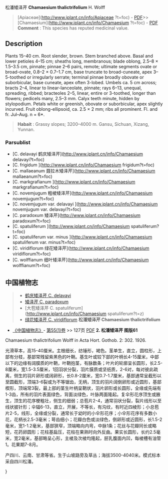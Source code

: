 松潘矮泽芹 **Chamaesium thalictrifolium** H. Wolff

> [Apiaceae](http://www.iplant.cn/info/Apiaceae ?t=foc) - [PDF](http://iplant.cn/foc/pdf/Apiaceae.pdf)>>[Chamaesium](http://www.iplant.cn/info/Chamaesium ?t=foc) - [PDF](http://www.iplant.cn/foc/pdf/Chamaesium.pdf)
> **Comment** : 
> This species has reputed medicinal value.

## Description

Plants 15–40 cm. Root slender, brown. Stem branched above. Basal and lower petioles 4–15 cm; sheaths long, membranous; blade oblong, 2.5–8 × 1.5–3.5 cm, pinnate; pinnae 2–6 pairs, remote; ultimate segments ovate or broad-ovate, 0.8–2 × 0.7–1.7 cm, base truncate to broad-cuneate, apex 3–5-toothed or irregularly serrate; terminal pinnae broadly obovate or suborbicular, base cuneate, apex often 3-lobed. Umbels ca. 5 cm across; bracts 2–4, linear to linear-lanceolate, pinnate; rays 6–13, unequal, spreading, ribbed; bracteoles 2–5, linear, entire or 3-toothed, longer than flowers; pedicels many, 2.5–3 mm. Calyx teeth minute, hidden by stylopodium. Petals white or greenish, obovate or suborbicular, apex slightly incurved. Fruit oblong-ellipsoid, ca. 2.5 × 2 mm; ribs all prominent. Fl. and fr. Jul–Aug. n = 6*.
> **Habait** : 
> Grassy slopes; 3200–4000 m. Gansu, Sichuan, Xizang, Yunnan.

### Parsublist

* [C.  delavayi  鹤庆矮泽芹](http://www.iplant.cn/info/Chamaesium delavayi?t=foc)
* [C.  frigidum  ](http://www.iplant.cn/info/Chamaesium frigidum?t=foc)
* [C.  mallaeanum  聂拉木矮泽芹](http://www.iplant.cn/info/Chamaesium mallaeanum?t=foc)
* [C.  markgrafianum  ](http://www.iplant.cn/info/Chamaesium markgrafianum?t=foc)
* [C.  novemjugum  粗棱矮泽芹](http://www.iplant.cn/info/Chamaesium novemjugum?t=foc)
* [C.  novemjugum var. delavayi  ](http://www.iplant.cn/info/Chamaesium novemjugum var. delavayi?t=foc)
* [C.  paradoxum  矮泽芹](http://www.iplant.cn/info/Chamaesium paradoxum?t=foc)
* [C.  spatuliferum  ](http://www.iplant.cn/info/Chamaesium spatuliferum?t=foc)
* [C.  spatuliferum var. minus  ](http://www.iplant.cn/info/Chamaesium spatuliferum var. minus?t=foc)
* [C.  viridiflorum  绿花矮泽芹](http://www.iplant.cn/info/Chamaesium viridiflorum?t=foc)
* [C.  wolffianum  细叶矮泽芹](http://www.iplant.cn/info/Chamaesium wolffianum?t=foc)
## 中国植物志

> * [鹤庆矮泽芹  C.  delavayi](Chamaesium-delavayi-鹤庆矮泽芹.md)
> * [矮泽芹  C.  paradoxum](Chamaesium-paradoxum-矮泽芹.md)
> * [大苞矮泽芹  C.  spatuliferum](http://www.iplant.cn/info/Chamaesium spatuliferum?t=z)
> * [绿花矮泽芹  C.  viridiflorum](Chamaesium-viridiflorum-绿花矮泽芹.md)
**松潘矮泽芹 Chamaesium thalictrifolium**

* [《中国植物志》](http://www.iplant.cn/frps)- [第55(1)卷](http://www.iplant.cn/frps/vol/55(1)) >> 127页 [PDF](http://www.iplant.cn/frps/pdf/55(1)/127.PDF)
**2. 松潘矮泽芹 图版61**

Chamaesium thalictrifolium Wolff in Acta Hort. Gothob. 2: 302. 1926.

光滑草本，高15-40厘米。主根细长，纺锤形，褐色。茎单生，直立，圆柱形，上部有分枝，基部常残留紫黑色的叶鞘。基生叶或较下部的叶柄长4-15厘米，中部以下的边缘有阔膜质的叶鞘，叶鞘抱茎，有脉数条；叶片的轮廓呈长圆形，长2.5-8厘米，宽1.5-3.5厘米，1回羽状分裂，羽片膜质或坚纸质，2-6对，每对彼此疏离，侧生的羽片卵形或阔卵形，长0.8-2厘米，宽0.7-1.7厘米，基部通常呈截形以至圆截形，顶端3-6裂或为不等锯齿，无柄，顶生的羽片阔倒卵形或近圆形，基部楔形，顶端常3裂，最上部的茎生叶柄呈鞘状，羽片卵形或长圆形，全缘或先端有1-3齿，所有的羽片表面绿色，背面淡绿色，叶脉两面隆起。复伞形花序顶生或腋生，顶生的花序梗粗壮，侧生的细弱；总苞片2-4，通常羽状分裂，裂片线形以至线状披针形；伞辐6-13，直立，开展，不等长，有沟纹，有时近四棱形；小总苞片2-5，线形，全缘或分裂，通常长于幼时的小伞形花序；小伞形花序有多数小花，花柄长2.5-3毫米；萼齿细小；花瓣白色或淡绿色，倒卵形或近圆形，长1.5-2毫米，宽1-1.2毫米，基部狭窄，顶端略向内弯，中脉1条；花丝与花瓣同长或略短，花药卵圆形；花柱基扁压，花柱在果熟时向外反曲。果实长圆形，长约2.5毫米，宽2毫米，基部略呈心形，主棱及次棱均隆起，胚乳腹面内凹，每棱槽有油管1。花果期7-8月。

产四川、云南、甘肃等省。生于山坡路旁及草丛；海拔3500-4040米。模式标本采自四川松潘。

}
